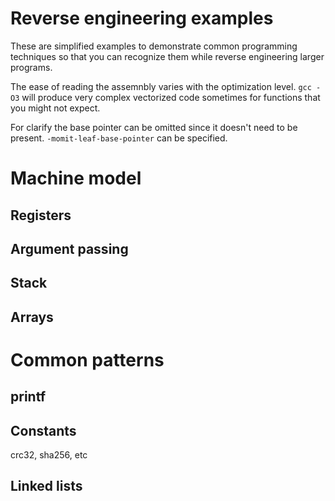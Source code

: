 Reverse engineering examples
===

These are simplified examples to demonstrate common programming techniques
so that you can recognize them while reverse engineering larger programs.

The ease of reading the assemnbly varies with the optimization level.
`gcc -O3` will produce very complex vectorized code sometimes for
functions that you might not expect.

For clarify the base pointer can be omitted since it doesn't need to
be present. `-momit-leaf-base-pointer` can be specified.


Machine model
===
Registers
---

Argument passing
---

Stack
---

Arrays
---


Common patterns
===

printf
---

Constants
---
crc32, sha256, etc

Linked lists
---


